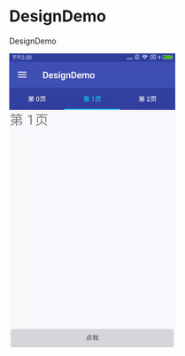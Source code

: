 # DesignDemo
DesignDemo

![功能效果](https://github.com/jingerlovexiaojie/DesignDemo/blob/master/app/src/main/res/drawable/design.gif)
